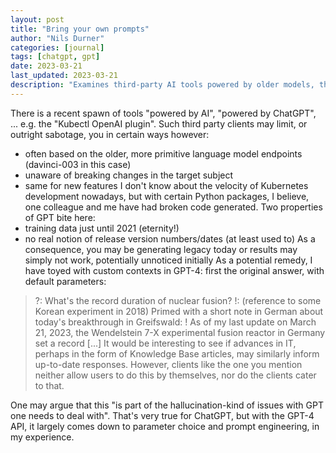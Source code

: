 ```yaml
---
layout: post
title: "Bring your own prompts"
author: "Nils Durner"
categories: [journal]
tags: [chatgpt, gpt]
date: 2023-03-21
last_updated: 2023-03-21
description: "Examines third-party AI tools powered by older models, their Kubernetes and Python pitfalls, and demonstrates how GPT-4 context priming and prompt engineering can mitigate hallucinations."
---
```


There is a recent spawn of tools "powered by AI", "powered by ChatGPT", ... e.g. the "Kubectl OpenAI plugin".
Such third party clients may limit, or outright sabotage, you in certain ways however:
* often based on the older, more primitive language model endpoints (davinci-003 in this case)
* unaware of breaking changes in the target subject
* same for new features
I don't know about the velocity of Kubernetes development nowadays, but with certain Python packages, I believe, 
one colleague and me have had broken code generated. Two properties of GPT bite here:
* training data just until 2021 (eternity!)
* no real notion of release version numbers/dates (at least used to)
As a consequence, you may be generating legacy today or results may simply not work, potentially unnoticed initially
As a potential remedy, I have toyed with custom contexts in GPT-4: first the original answer, with default parameters:
> ?: What's the record duration of nuclear fusion?
> !: (reference to some Korean experiment in 2018)
Primed with a short note in German about today's breakthrough in Greifswald:
> ! As of my last update on March 21, 2023, the Wendelstein 7-X experimental fusion reactor in Germany set a record [...]
It would be interesting to see if advances in IT, perhaps in the form of Knowledge Base articles, may similarly inform up-to-date responses.
However, clients like the one you mention neither allow users to do this by themselves, nor do the clients cater to that.

One may argue that this "is part of the hallucination-kind of issues with GPT one needs to deal with". That's very true for ChatGPT, but with the GPT-4 API, it largely comes down to parameter choice and prompt engineering, in my experience.